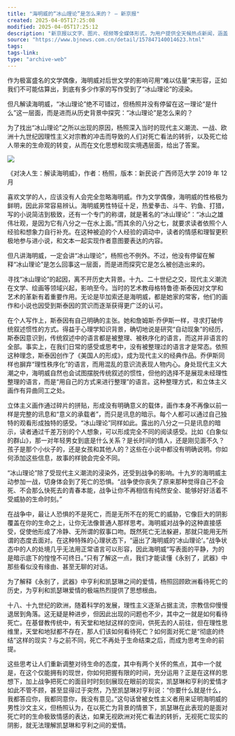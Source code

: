 ```yaml
---
title: "海明威的“冰山理论”是怎么来的？ — 新京报"
created: 2025-04-05T17:25:08
modified: 2025-04-05T17:25:12
description: "新京报以文字、图片、视频等全媒体形式，为用户提供全天候热点新闻，涵盖突发新闻、时事、财经、娱乐、体育，以及评论、杂志和博客等，新京报网本着品质源于责任的的信念,致力于成为用户喜爱的精品新闻网站。"
source: "https://www.bjnews.com.cn/detail/157847140014623.html"
tags:
tags-link:
type: "archive-web"
---
```


作为极富盛名的文学偶像，海明威对后世文学的影响可用“难以估量”来形容，正如我们不可能估算出，到底有多少作家的写作受到了“冰山理论”的浸染。

但凡解读海明威，“冰山理论”绝不可错过，但杨照并没有停留在这一理论“是什么”这一层面，而是进而从历史背景中探究：“冰山理论”是怎么来的？

为了找出“冰山理论”之所以出现的原因，杨照深入当时的现代主义潮流、一战、欧洲十九世纪因理性主义对宗教的冲击而导致的人们对死亡看法的转折，以及死亡给人带来的生命观的转变，从而在文化思想和现实境遇层面，给出了答案。

![](https://media.bjnews.com.cn/image/2020/01/08/4879013300806954059.jpg?x-oss-process=image/resize,m_lfit,w_800/quality,q_80)

《对决人生：解读海明威》，作者：杨照，版本：新民说·广西师范大学 2019 年 12 月

喜欢文学的人，应该没有人会完全忽略海明威。作为文学偶像，海明威的性格极为鲜明，因此非常容易辨认。海明威男性特征十足，热爱拳击、斗牛、钓鱼、打猎，写的小说简洁到极致，还有一个专门的称谓，就是著名的“冰山理论”：“冰山之雄伟壮观，是因为它有八分之一在水上面。”而其余的八分之七，就要求读者依照个人经验和想象力自行补充。在这种被迫的个人经验的调动中，读者的情感和理智更积极地参与进小说，和文本一起实现作者意图要表达的内容。

但凡讲海明威，一定会讲“冰山理论”，杨照也不例外。不过，他没有停留在解释“冰山理论”是怎么回事这一层面，而是进而探究它是怎么被创造出来的。

寻找“冰山理论”的起因，离不开历史大背景。十九、二十世纪之交，现代主义潮流在文学、绘画等领域兴起，影响至今。当时的艺术教母格特鲁德·斯泰因对文学和艺术的革新有着重要作用。无论是毕加索还是海明威，都是她家的常客，他们的画作和小说也因受到斯泰因的赏识而逐渐获得更广泛的认可。

在个人写作上，斯泰因有自己明确的主张。她和詹姆斯·乔伊斯一样，寻求打破传统叙述惯性的方式。得益于心理学知识背景，确切地说是研究“自动现象”的经历，斯泰因意识到，传统叙述中的语言都是被整理、被秩序化的语言，而这并非语言的全部。事实上，在我们日常的感受或思考中，没有被整理过的语言才是常态。依照这种理念，斯泰因创作了《美国人的形成》，成为现代主义的经典作品。乔伊斯同样也摒弃“理性秩序化”的语言，而用混乱的意识流表现人物内心。身处现代主义大潮之中，海明威自然也会试图摆脱传统叙述的惯性，但他的选择不是展现未经理性整理的语言，而是“用自己的方式来进行整理”的语言。这种整理方式，和立体主义画作有异曲同工之处。

立体主义画作通过碎片的拼贴，形成没有明确意义的载体，画作本身不再像以前一样是完整的讯息和“意义的承载者”，而只是讯息的暗示。每个人都可以通过自己独特的观看形成独特的感受。“冰山理论”同样如此。露出的八分之一只是讯息的暗示，读者通过千差万别的个人想象，可以形成完全不同的阅读感受。比如《白象似的群山》，那一对年轻男女到底是什么关系？是长时间的情人，还是刚见面不久？孩子是那个小伙子的，还是女孩和其他人的？这些在小说中都没有明确说明。你如何添加这些信息，故事的样貌会完全不同。

“冰山理论”除了受现代主义潮流的浸染外，还受到战争的影响。十九岁的海明威主动参加一战，切身体会到了死亡的恐惧。“战争使你丧失了原来那种觉得自己不会死、不会那么快死去的青春本能，战争让你不再相信有纯然安全、能够好好活着不受威胁的生命时刻。”

在战争中，最让人恐惧的不是死亡，而是无所不在的死亡的威胁，它像巨大的阴影覆盖在你的生命之上，让你无法像普通人那样思考。海明威对战争的这种直接感受，促使他形成了冷静、无所谓的叙事口吻。既然死亡无法躲避，那就只能用无所谓的态度去面对。在这种特殊的心理状态下，“逼出了海明威的‘冰山理论’。”战争状态中的人的处境几乎无法用正常语言可以形容，因此海明威“写表面的平静，为的是暗示底下的惶惶不可终日。”只有了解这一点，我们才能读懂《永别了，武器》中那些看似没有缘由、甚至无聊的对话。

为了解释《永别了，武器》中亨利和凯瑟琳之间的爱情，杨照回顾欧洲看待死亡的历史，为亨利和凯瑟琳爱情的极端热烈提供了思想根由。

十八、十九世纪的欧洲，随着科学的发展，理性主义逐渐占据主流，宗教信仰慢慢退居到角落。这无疑是种进步，但因此出现的问题也不少，其中之一就是如何看待死亡。在基督教传统中，有天堂和地狱这样的空间，供死去的人前往，但在理性思维里，天堂和地狱都不存在，那人们该如何看待死亡？如何面对死亡是“彻底的终结”这样的现实？与之前不同，死亡不再处于生命结束之后，而成为思考生命的前提。

这些思考让人们重新调整对待生命的态度，其中有两个关怀的焦点，其中一个就是，在这个仅能拥有的现世，你如何把握有限的时间，充分运用？正是在这样的思想下，加上战争把死亡的面目时时刻刻展现在眼前的现实，凯瑟琳和亨利的爱情才如此不管不顾，甚至显得过于突然，乃至凯瑟琳对亨利说：“你要什么就是什么，我都答应你，我都同意你，我没有意见。”这句话曾被女性主义者用来证明海明威的男性沙文主义，但杨照认为，在以死亡为背景的情景下，凯瑟琳在此表现的是面对死亡时的生命极致情感的表达，如果无视欧洲对死亡看法的转折，无视死亡现实的阴影，就无法理解凯瑟琳和亨利之间的爱情。

